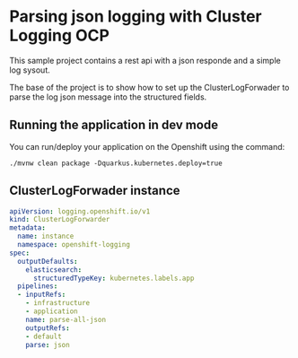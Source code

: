# Parsing json logging with Cluster Logging OCP
This sample project contains a rest api with a json responde and a simple log sysout.

The base of the project is to show how to set up the ClusterLogForwader to parse the log json message into the structured fields. 

## Running the application in dev mode

You can run/deploy your application on the Openshift using the command:
```shell script
./mvnw clean package -Dquarkus.kubernetes.deploy=true
```

## ClusterLogForwader instance
```yaml
apiVersion: logging.openshift.io/v1
kind: ClusterLogForwarder
metadata:
  name: instance
  namespace: openshift-logging
spec:
  outputDefaults:
    elasticsearch:
      structuredTypeKey: kubernetes.labels.app
  pipelines:
  - inputRefs:
    - infrastructure
    - application
    name: parse-all-json
    outputRefs:
    - default
    parse: json

```


